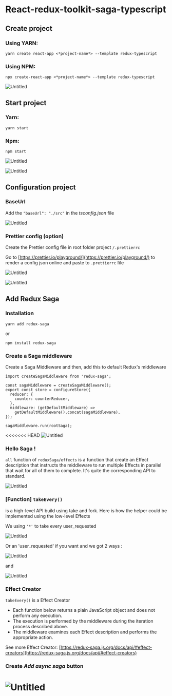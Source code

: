 # React-redux-toolkit-saga-typescript

## Create project

### Using YARN:

```tsx
yarn create react-app <*project-name*> --template redux-typescript
```

### Using NPM:

```tsx
npx create-react-app <*project-name*> --template redux-typescript
```

![Untitled](Images/Untitled.png)

## Start project

### Yarn:

```tsx
yarn start
```

### Npm:

```tsx
npm start
```

![Untitled](Images/Untitled%201.png)

![Untitled](Images/Untitled%202.png)

## Configuration project

### BaseUrl

Add the `"baseUrl": "./src"` in the _tsconfig.json_ file

![Untitled](Images/Untitled%203.png)

### Prettier config (option)

Create the Prettier config file in root folder project `/.prettierrc`

Go to [https://prettier.io/playground/](https://prettier.io/playground/) to render a config json online and paste to `.prettierrc` file

![Untitled](Images/Untitled%204.png)

![Untitled](Images/Untitled%205.png)

## Add Redux Saga

### Installation

```tsx
yarn add redux-saga
```

or

```tsx
npm install redux-saga
```

### Create a Saga middleware

Create a Saga Middleware and then, add this to default Redux's middleware

```tsx
import createSagaMiddleware from 'redux-saga';

const sagaMiddleware = createSagaMiddleware();
export const store = configureStore({
  reducer: {
    counter: counterReducer,
  },
  middleware: (getDefaultMiddleware) =>
    getDefaultMiddleware().concat(sagaMiddleware),
});

sagaMiddleware.run(rootSaga);
```

<<<<<<< HEAD
![Untitled](Images/Untitled%206.png)

### Hello Saga !

`all` function of `reduxSaga/effects` is a function that create an Effect description that instructs the middleware to run multiple Effects in parallel that wait for all of them to complete. It's quite the corresponding API to standard.

![Untitled](Images/Untitled%207.png)

### [Function] `takeEvery()`

is a high-level API build using take and fork. Here is how the helper could be implemented using the low-level Effects

We using `'*'` to take every user_requested

![Untitled](Images/Untitled%208.png)

Or an 'user_requested' if you want and we got 2 ways :

![Untitled](Images/Untitled%209.png)

and

![Untitled](Images/Untitled%2010.png)

### Effect Creator

`takeEvery()` is a Effect Creator

- Each function below returns a plain JavaScript object and does not perform any execution.
- The execution is performed by the middleware during the iteration process described above.
- The middleware examines each Effect description and performs the appropriate action.

See more Effect Creator: [https://redux-saga.js.org/docs/api/#effect-creators](https://redux-saga.js.org/docs/api/#effect-creators)

### Create _Add async saga_ button

# ![Untitled](Images/Untitled%2011.png)
